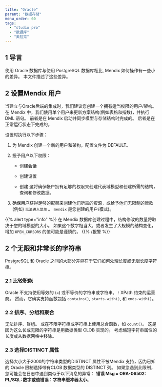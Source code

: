 ```yaml
---
title: "Oracle"
parent: "数据存储"
menu_order: 60
tags:
  - "studio pro"
  - "数据库"
  - "奥拉克"
---
```


## 1 导言

使用 Oracle 数据库与使用 PostgreSQL 数据库相比, Mendix 如何操作有一些小的差异。 本文件描述了这些差异。

## 2 设置Mendix 用户

当建立与Oracle后端的集成时，我们建议您创建一个拥有适当权限的用户/架构。 在 Mendix 中，我们使用单个用户来更新方案结构(例如表格和指数)，并执行 DML 语句。 前者是在 Mendix 启动并同步模型与存储结构时完成的。 后者是在正常运行状态下完成的。

设置时执行以下步骤：

1. 为 Mendix 创建一个新的用户和架构，配置文件为 DEFAULT。
2. 授予用户以下权限：

   * 创建会话

   * 创建设置

   * 创建 这将确保帐户拥有足够的权限来创建代表域模型和创建所需的结构， 查询和修改数据。
3. 确保用户获得足够的配额来创建他们所需的资源，或给予他们无限制的赠款(例如) `无法进入菜单` 。 `mendix` 是您创建的用户/模式)。

{{% alert type="info" %}}
在 Mendix 数据库创建过程中，结构修改的数量将取决于您的域模型的大小。 如果这个数字相当大，或者发生了大规模的结构变化， 增加 `OPEN_CURSORS` 的值可能是谨慎的。
{{% /报警 %}}

## 2 个无限和非常长的字符串

PostgreSQL 和 Oracle 之间的大部分差异在于它们如何处理长度或无限长度字符串。

### 2.1 比较职能

Oracle 不支持使用等效的 (`=`) 或不等价的字符串或字符串。`！`XPath 约束的运营商。 然而，它确实支持函数包括 `contains()`, `starts-with()`, 和 `ends-with()`。

### 2.2 排序、分组和聚合

无法排序、群组。 或在不限字符串或字符串上使用总合函数，如 `count()`。 这是因为这么长或无限的字符串是用数据类型 CLOB 实现的。 考虑缩短字符串属性的长度或从数据网格中移除。

### 2.3 选择DISTINCT 属性

选择大小大于2000的字符串类型的DISTINCT 属性不被Mendix 支持，因为已知的 Oracle 限制选择带有CLOB 数据类型的 DISTINCT 列。 如果您遇到此限制， 您可能会在日志中遇到类似于以下消息的异常： **错误 Msg = ORA-06502: PL/SQL: 数字或值错误：字符串缓冲器太小**。
